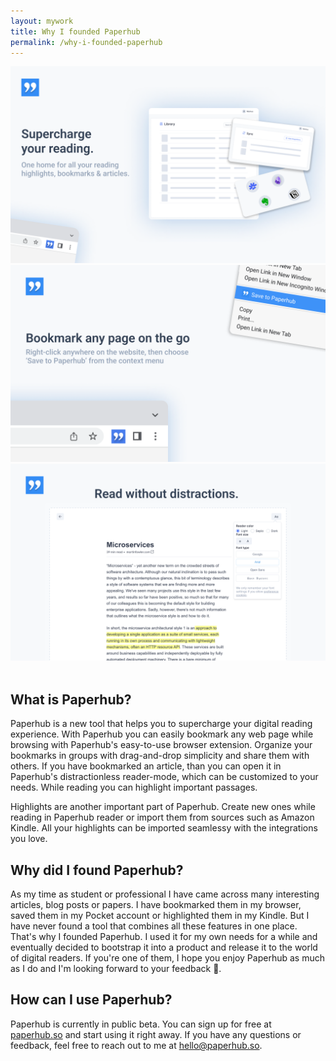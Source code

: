 ```yaml
---
layout: mywork
title: Why I founded Paperhub
permalink: /why-i-founded-paperhub
---
```


<div class="owl-carousel owl-theme">
    <div class="item">
        <img src="/assets/img/paperhub_slider/1.png">
    </div>
    <div class="item">
        <img src="/assets/img/paperhub_slider/2.png">
    </div>
    <div class="item">
        <img src="/assets/img/paperhub_slider/3.png">
    </div>
</div>

<br>
<h2>What is Paperhub?</h2>

Paperhub is a new tool that helps you to supercharge your digital reading experience. With Paperhub you can easily bookmark any web page while browsing with Paperhub's easy-to-use browser extension. Organize your bookmarks in groups with drag-and-drop simplicity and share them with others. If you have bookmarked an article, than you can open it in Paperhub's distractionless reader-mode, which can be customized to your needs. While reading you can highlight important passages.

Highlights are another important part of Paperhub. Create new ones while reading in Paperhub reader or import them from sources such as Amazon Kindle. All your highlights can be imported seamlessy with the integrations you love.

<h2>Why did I found Paperhub?</h2>

As my time as student or professional I have came across many interesting articles, blog posts or papers. I have bookmarked them in my browser, saved them in my Pocket account or highlighted them in my Kindle. But I have never found a tool that combines all these features in one place. That's why I founded Paperhub. I used it for my own needs for a while and eventually decided to bootstrap it into a product and release it to the world of digital readers. If you're one of them, I hope you enjoy Paperhub as much as I do and I'm looking forward to your feedback 🙏.

<h2>How can I use Paperhub?</h2>

Paperhub is currently in public beta. You can sign up for free at [paperhub.so](https://paperhub.so) and start using it right away. If you have any questions or feedback, feel free to reach out to me at [hello@paperhub.so](mailto:hello@paperhub.so).